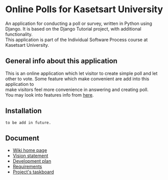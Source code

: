 # Online Polls for Kasetsart University  

An application for conducting a poll or survey, written in Python using Django. It is based on the Django Tutorial project, with additional functionality.  
This application is part of the Individual Software Process course at Kasetsart University.  

## General info about this application  

This is an online application which let visitor to create simple poll and let other to vote. Some feature which make convenient are add into this application to  
make visitors feel more convenience in answering and creating poll.  
You may look into features info from [here](https://github.com/chinapat317/ku-polls/wiki/Development-Plan).  
    
## Installation
  ```
  to be add in future.  
  ```
## Document
* [Wiki home page](../../wiki/Home)
* [Vision statement](../../wiki/Vision+statement)
* [Development plan](../../wiki/Development+Plan)
* [Requirements](../../wiki/Requirements)
* [Project's taskboard](https://github.com/users/chinapat317/projects/2/views/2)

